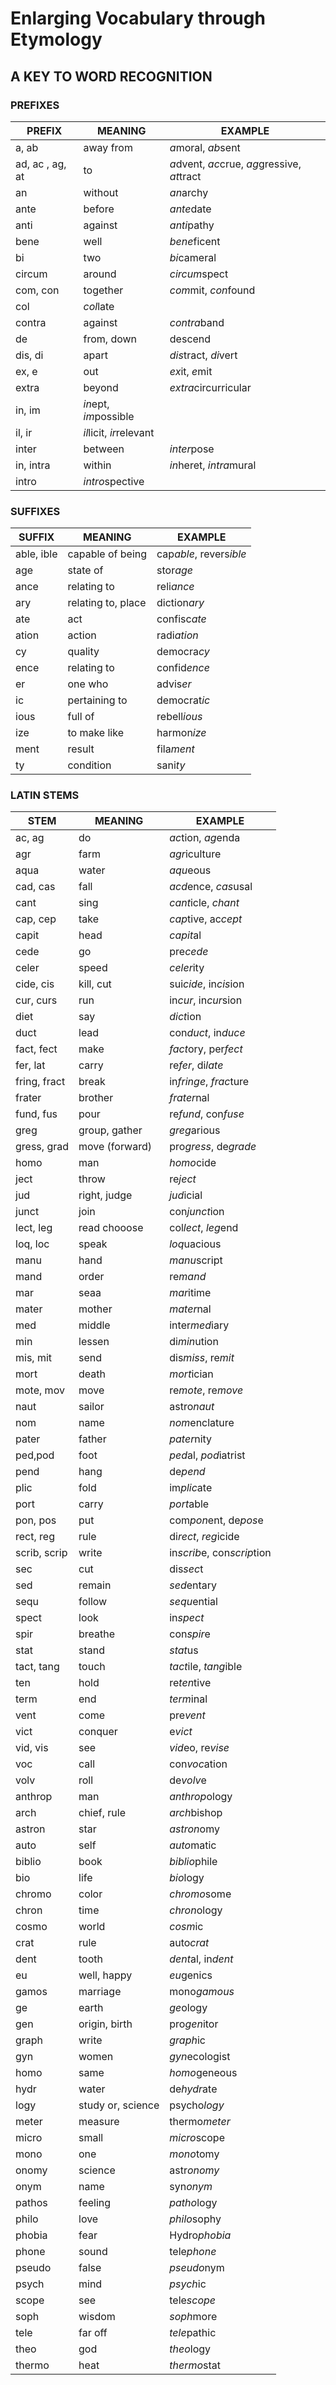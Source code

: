 # Enlarging Vocabulary through Etymology
## A KEY TO WORD RECOGNITION

### PREFIXES

| PREFIX | MEANING | EXAMPLE |
|--------|---------|---------|
|a, ab | away from| *a*moral, *ab*sent|
|ad, ac , ag, at| to | *a*dvent, *ac*crue, *ag*gressive, *at*tract|
|an| without| *an*archy |
|ante| before| *ante*date|
|anti| against|*anti*pathy|
|bene| well|*bene*ficent|
|bi| two|*bi*cameral|
|circum| around|*circum*spect|
|com, con| together|*com*mit, *con*found|
|col| *col*late|
|contra| against|*contra*band|
|de| from, down|descend|
|dis, di| apart|*dis*tract, *di*vert|
|ex, e| out| *ex*it, *e*mit|
|extra| beyond|*extra*circurricular|
|in, im| *in*ept, *im*possible|
|il, ir|*il*licit, *ir*relevant|
|inter|between|*inter*pose|
|in, intra|within|*in*heret, *intra*mural|
|intro|*intro*spective|




### SUFFIXES
| SUFFIX | MEANING | EXAMPLE |
|--------|---------|---------|
|able, ible|capable of being|cap*able*, revers*ible*|
|age|state of|stor*age*|
|ance|relating to| reli*ance*|
|ary|relating to, place|diction*ary*|
|ate| act| confisc*ate*|
|ation|action|radi*ation*|
|cy|quality|democra*cy*|
|ence|relating to|confid*ence*|
|er|one who|advis*er*|
|ic|pertaining to|democrat*ic*|
|ious|full of|rebell*ious*|
|ize|to make like|harmon*ize*|
|ment|result|fila*ment*|
|ty|condition|sani*ty*|

### LATIN STEMS
| STEM | MEANING | EXAMPLE |
|------|---------|---------|
|ac, ag|do|*ac*tion, *ag*enda|
|agr|farm|*agr*iculture|
|aqua|water|*aqu*eous|
|cad, cas|fall|*acd*ence, *cas*usal|
|cant|sing|*cant*icle, *chant*|
|cap, cep|take|*cap*tive, ac*cept*|
|capit|head|*capit*al|
|cede|go|pre*cede*|
|celer|speed|*celer*ity|
|cide, cis|kill, cut|sui*cide*, in*cis*ion|
|cur, curs|run|in*cur*, in*cur*sion|
|diet|say|*dict*ion|
|duct|lead|con*duct*, in*duce*|
|fact, fect|make| *fact*ory, per*fect*|
|fer, lat|carry|re*fer*, di*late*|
|fring, fract|break|in*fringe*, *frac*ture|
|frater|brother|*frater*nal|
|fund, fus|pour|re*fund*, con*fuse*|
|greg|group, gather|*greg*arious|
|gress, grad|move (forward)|pro*gress*, de*grade*|
|homo|man|*homo*cide|
|ject|throw|re*ject*|
|jud|right, judge|*jud*icial|
|junct|join|con*junct*ion|
|lect, leg|read chooose|col*lect*, *leg*end|
|loq, loc|speak|*loq*uacious|
|manu|hand|*manu*script|
|mand|order|re*mand*|
|mar|seaa|*mar*itime|
|mater|mother|*mater*nal|
|med|middle|inter*med*iary|
|min|lessen|di*min*ution|
|mis, mit|send|dis*miss*, re*mit*|
|mort|death|*mort*ician|
|mote, mov|move|re*mote*, re*move*|
|naut|sailor |astro*naut*|
|nom|name|*nom*enclature|
|pater|father|*pater*nity|
|ped,pod|foot|*ped*al, *pod*iatrist|
|pend|hang|de*pend*|
|plic|fold|im*plic*ate|
|port|carry|*port*able|
|pon, pos|put|com*pon*ent, de*pos*e|
|rect, reg|rule|di*rect*, *reg*icide|
|scrib, scrip|write|in*scrib*e, con*scrip*tion|
|sec|cut|dis*sec*t|
|sed|remain|*sed*entary|
|sequ|follow|*sequ*ential|
|spect|look|in*spect*|
|spir|breathe|con*spir*e|
|stat|stand|*stat*us|
|tact, tang|touch|*tact*ile, *tang*ible|
|ten|hold|re*ten*tive|
|term|end|*term*inal|
|vent|come|pre*vent*|
|vict|conquer|e*vict*|
|vid, vis|see|*vid*eo, re*vise*|
|voc|call|con*voc*ation|
|volv|roll|de*volv*e|
|anthrop|man|*anthrop*ology|
|arch|chief, rule|*arch*bishop|
|astron|star|*astron*omy|
|auto|self|*auto*matic|
|biblio|book|*biblio*phile|
|bio|life|*bio*logy|
|chromo|color|*chromo*some|
|chron|time|*chron*ology|
|cosmo|world|*cosm*ic|
|crat|rule|auto*crat*|
|dent|tooth|*dent*al, in*dent*|
|eu|well, happy|*eu*genics|
|gamos|marriage|mono*gamous*|
|ge|earth|*ge*ology|
|gen|origin, birth|pro*gen*itor|
|graph|write|*graph*ic|
|gyn|women|*gyn*ecologist|
|homo|same|*homo*geneous|
|hydr|water|de*hydr*ate|
|logy|study or, science|psycho*logy*|
|meter|measure|thermo*meter*|
|micro|small|*micro*scope|
|mono|one|*mono*tomy|
|onomy|science|astr*onomy*|
|onym|name|syn*onym*|
|pathos|feeling|*patho*logy|
|philo|love|*philo*sophy|
|phobia|fear|Hydro*phobia*|
|phone|sound|tele*phone*|
|pseudo|false|*pseudo*nym|
|psych|mind|*psych*ic|
|scope|see|tele*scope*|
|soph|wisdom|*soph*more|
|tele|far off|*tele*pathic|
|theo|god|*theo*logy|
|thermo|heat|*thermo*stat|




